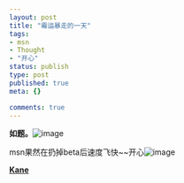```yaml
---
layout: post
title: "霉运暴走的一天"
tags:
- msn
- Thought
- "开心"
status: publish
type: post
published: true
meta: {}

comments: true
---
```

**如题。**![image](http://spaces.msn.com/mmm2005-04-13_18.20/RTE/emoticons/smile_confused.gif)

msn果然在扔掉beta后速度飞快~~开心![image](http://spaces.msn.com/mmm2005-04-13_18.20/RTE/emoticons/smile_teeth.gif)

**[Kane](mailto:kaneks@hotmail.com)**
